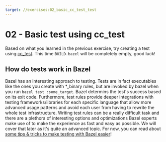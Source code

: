 ```yaml
---
target: //exercises:02_basic_cc_test_test
---
```

# 02 - Basic test using cc_test

Based on what you learned in the previous exercise, try creating a test using [cc_test](https://bazel.build/reference/be/c-cpp#cc_test). This time `BUILD.bazel` will be completely empty, good luck!

## How do tests work in Bazel

Bazel has an interesting approach to testing. Tests are in fact executables like the ones you create with *_binary rules, but are invoked by bazel when you run `bazel test :some_target`. Bazel determins the test's success based on its exit code. Furthermore, test rules provide deeper integrations with testing frameworks/libraries for each specific language that allow more advanced usage patterns and avoid each user from having to rewrite the whole test infrastructure. Writing test rules can be a really difficult task and there are a plethora of interesting options and optimizations Bazel experts make use of to make the experience as fast and easy as possible. We will cover that later as it's quite an advanced topic. For now, you can read about [some tips & tricks to make testing with Bazel easier](https://blog.engflow.com/2023/09/18/bazel-testing-tips/)!